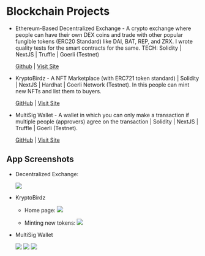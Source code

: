 # Blockchain Projects

 - Ethereum-Based Decentralized Exchange - A crypto exchange where people can have their own DEX coins and trade with other popular fungible tokens (ERC20 Standard) like DAI, BAT, REP, and ZRX. I wrote quality tests for the smart contracts for the same. TECH: Solidity | NextJS | Truffle | Goerli (Testnet)

	[Github](https://github.com/sahilrajput03/dapp-decentralized-exchange) | [Visit Site](https://dapp-decentralized-exchange.vercel.app/)

- KryptoBirdz - A NFT Marketplace (with ERC721 token standard) | Solidity | NextJS | Hardhat | Goerli Network (Testnet). In this people can mint new NFTs and list them to buyers.

  [GitHub](https://github.com/sahilrajput03/dapp-nft-marketplace-kryptobirdz/tree/main) | [Visit Site](https://dapp-nft-marketplace-kryptobirdz.vercel.app/)

 - MultiSig Wallet - A wallet in which you can only make a transaction if multiple people (approvers) agree on the transaction | Solidity | NextJS | Truffle | Goerli (Testnet).
  
	[GitHub](https://github.com/sahilrajput03/dapp-multisig-wallet) | [Visit Site](https://dapp-multisig.vercel.app/)


## App Screenshots

- Decentralized Exchange:

	![](https://user-images.githubusercontent.com/31458531/196995025-da047c9d-66a0-4b7f-a61a-9dd270ce5f5c.png)
	
- KryptoBirdz

	- Home page:
		![](https://user-images.githubusercontent.com/31458531/196963563-47d3781a-f0be-4af2-a4c1-bfc4355cc386.png)
	
	- Minting new tokens:
		![](https://user-images.githubusercontent.com/31458531/196964074-f24b6126-f341-49ac-a696-45fbda2adf51.png)

- MultiSig Wallet

	![](https://user-images.githubusercontent.com/31458531/196962941-8ba68d70-9bea-4ce8-a3d0-cc1ffa9d8178.png)
	![](https://user-images.githubusercontent.com/31458531/196784342-7ce57090-92fd-43c8-b038-592aeaa170c0.png)
	![](https://user-images.githubusercontent.com/31458531/196786580-b3f6a2af-176c-4527-bfd4-3ad1f9bf3a08.png)
